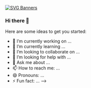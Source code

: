 [![SVG Banners](https://svg-banners.vercel.app/api?type=origin&text1=Krishanu%20Dev%20🤠&text2=💖%20Hello%20Guyzz&width=800&height=400)](https://github.com/Akshay090/svg-banners)

### Hi there 👋

Here are some ideas to get you started:

- 🔭 I’m currently working on ...
- 🌱 I’m currently learning ...
- 👯 I’m looking to collaborate on ...
- 🤔 I’m looking for help with ...
- 💬 Ask me about ...
- 📫 How to reach me: ...
- 😄 Pronouns: ...
- ⚡ Fun fact: ...
-->
